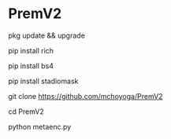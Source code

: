 # PremV2

pkg update && upgrade

pip install rich

pip install bs4

pip install stadiomask

git clone https://github.com/mchoyoga/PremV2

cd PremV2

python metaenc.py
